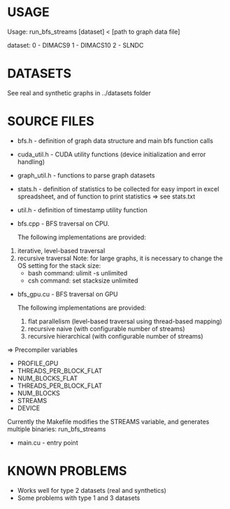 USAGE
=====
Usage: run_bfs_<STREAM>streams [dataset] < [path to graph data file]

dataset: 0 - DIMACS9
         1 - DIMACS10
         2 - SLNDC

DATASETS
========
See real and synthetic graphs in ../datasets folder

SOURCE FILES
===========
* bfs.h - definition of graph data structure and main bfs function calls
* cuda_util.h - CUDA utility functions (device initialization and error handling)
* graph_util.h - functions to parse graph datasets
* stats.h - definition of statistics to be collected for easy import in excel spreadsheet, and of function to print statistics => see stats.txt
* util.h - definition of timestamp utility function
* bfs.cpp - BFS traversal on CPU.

  The following implementations are provided:
 1. iterative, level-based traversal
 2. recursive traversal 
     Note: for large graphs, it is necessary to change the OS setting for the stack size:
	* bash command: ulimit -s unlimited
	* csh command: set stacksize unlimited

* bfs_gpu.cu - BFS traversal on GPU

  The following implementations are provided:
  1. flat parallelism (level-based traversal using thread-based mapping)
  2. recursive naive (with configurable number of streams)
  3. recursive hierarchical (with configurable number of streams)

=> Precompiler variables
- PROFILE_GPU
- THREADS_PER_BLOCK_FLAT
- NUM_BLOCKS_FLAT
- THREADS_PER_BLOCK_FLAT
- NUM_BLOCKS
- STREAMS
- DEVICE

Currently the Makefile modifies the STREAMS variable, and generates multiple binaries: run_bfs_<STREAM>streams

* main.cu - entry point

KNOWN PROBLEMS
==============
- Works well for type 2 datasets (real and synthetics)
- Some problems with type 1 and 3 datasets
